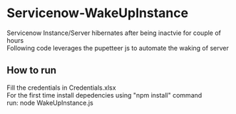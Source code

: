 # Servicenow-WakeUpInstance
Servicenow Instance/Server hibernates after being inactvie for couple of hours  
Following code leverages the pupetteer js to automate the waking of server  

## How to run
Fill the credentials in Credentials.xlsx  
For the first time install depedencies using "npm install" command  
run: node WakeUpInstance.js  
